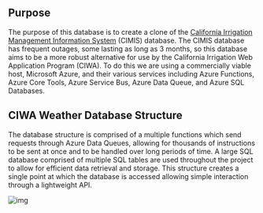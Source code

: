 ## Purpose
The purpose of this database is to create a clone of the [California Irrigation Management Information System](https://cimis.water.ca.gov/) (CIMIS) database. The CIMIS database has frequent outages, some lasting as long as 3 months, so this database aims to be a more robust alternative for use by the California Irrigation Web Application Program (CIWA). To do this we are using a commercially viable host, Microsoft Azure, and their various services including Azure Functions, Azure Core Tools, Azure Service Bus, Azure Data Queue, and Azure SQL Databases.

## CIWA Weather Database Structure
The database structure is comprised of a multiple functions which send requests through Azure Data Queues, allowing for thousands of instructions to be sent at once and to be handled over long periods of time. A large SQL database comprised of multiple SQL tables are used throughout the project to allow for efficient data retrieval and storage. This structure creates a single point at which the database is accessed allowing simple interaction through a lightweight API.

![img](https://i.imgur.com/ZtgaYWc.png)


